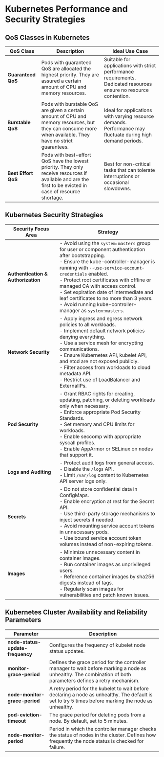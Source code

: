 # Kubernetes Performance and Security Strategies

## QoS Classes in Kubernetes

| **QoS Class**         | **Description**                                                                                                                                               | **Ideal Use Case**                                                                                           |
|-----------------------|---------------------------------------------------------------------------------------------------------------------------------------------------------------|--------------------------------------------------------------------------------------------------------------|
| **Guaranteed QoS**     | Pods with guaranteed QoS are allocated the highest priority. They are assured a certain amount of CPU and memory resources.                                     | Suitable for applications with strict performance requirements. Dedicated resources ensure no resource contention. |
| **Burstable QoS**      | Pods with burstable QoS are given a certain amount of CPU and memory resources, but they can consume more when available. They have no strict guarantees.       | Ideal for applications with varying resource demands. Performance may fluctuate during high demand periods.    |
| **Best Effort QoS**    | Pods with best-effort QoS have the lowest priority. They only receive resources if available and are the first to be evicted in case of resource shortage.     | Best for non-critical tasks that can tolerate interruptions or occasional slowdowns.                          |

## Kubernetes Security Strategies

| **Security Focus Area**         | **Strategy**                                                                                                                                                         |
|----------------------------------|---------------------------------------------------------------------------------------------------------------------------------------------------------------------|
| **Authentication & Authorization** | - Avoid using the `system:masters` group for user or component authentication after bootstrapping. <br> - Ensure the kube-controller-manager is running with `--use-service-account-credentials` enabled. <br> - Protect root certificates with offline or managed CA with access control. <br> - Set expiration date of intermediate and leaf certificates to no more than 3 years. <br> - Avoid running kube-controller-manager as `system:masters`. |
| **Network Security**             | - Apply ingress and egress network policies to all workloads. <br> - Implement default network policies denying everything. <br> - Use a service mesh for encrypting communications. <br> - Ensure Kubernetes API, kubelet API, and etcd are not exposed publicly. <br> - Filter access from workloads to cloud metadata API. <br> - Restrict use of LoadBalancer and ExternalIPs. |
| **Pod Security**                 | - Grant RBAC rights for creating, updating, patching, or deleting workloads only when necessary. <br> - Enforce appropriate Pod Security Standards. <br> - Set memory and CPU limits for workloads. <br> - Enable seccomp with appropriate syscall profiles. <br> - Enable AppArmor or SELinux on nodes that support it. |
| **Logs and Auditing**            | - Protect audit logs from general access. <br> - Disable the `/logs` API. <br> - Limit `/var/log` content to Kubernetes API server logs only. |
| **Secrets**                       | - Do not store confidential data in ConfigMaps. <br> - Enable encryption at rest for the Secret API. <br> - Use third-party storage mechanisms to inject secrets if needed. <br> - Avoid mounting service account tokens in unnecessary pods. <br> - Use bound service account token volumes instead of non-expiring tokens. |
| **Images**                        | - Minimize unnecessary content in container images. <br> - Run container images as unprivileged users. <br> - Reference container images by sha256 digests instead of tags. <br> - Regularly scan images for vulnerabilities and patch known issues. |

## Kubernetes Cluster Availability and Reliability Parameters

| **Parameter**                  | **Description**                                                                                                                                                   |
|---------------------------------|-------------------------------------------------------------------------------------------------------------------------------------------------------------------|
| **node-status-update-frequency**| Configures the frequency of kubelet node status updates.                                                                                                          |
| **monitor-grace-period**        | Defines the grace period for the controller manager to wait before marking a node as unhealthy. The combination of both parameters defines a retry mechanism.      |
| **node-monitor-grace-period**   | A retry period for the kubelet to wait before declaring a node as unhealthy. The default is set to try 5 times before marking the node as unhealthy.               |
| **pod-eviction-timeout**        | The grace period for deleting pods from a node. By default, set to 5 minutes.                                                                                   |
| **node-monitor-period**         | Period in which the controller manager checks the status of nodes in the cluster. Defines how frequently the node status is checked for failure.                 |
